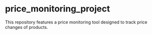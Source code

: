 # price_monitoring_project
This repository features a price monitoring tool designed to track price changes of products.
